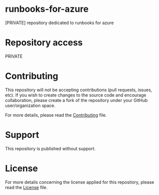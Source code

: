 # runbooks-for-azure
[PRIVATE] repository dedicated to runbooks for azure

# Repository access
PRIVATE

# Contributing 
This repository will not be accepting contributions (pull requests, issues, etc). If you wish to create changes to the source code and encourage collaboration, please create a fork of the repository under your GitHub user/organization space.

For more details, please read the [Contributing](./CONTRIBUTING) file.

# Support 
This repository is published without support.

# License
For more details concerning the license applied for this repository, please read the [License](./LICENSE) file.
